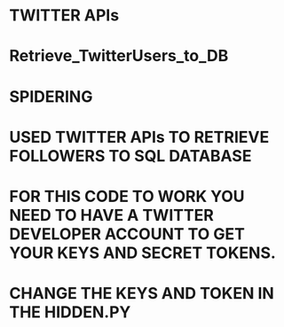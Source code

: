 # TWITTER APIs
# Retrieve_TwitterUsers_to_DB
# SPIDERING
# USED TWITTER APIs TO RETRIEVE FOLLOWERS TO SQL DATABASE

# FOR THIS CODE TO WORK YOU NEED TO HAVE A TWITTER DEVELOPER ACCOUNT TO GET YOUR KEYS AND SECRET TOKENS.

# CHANGE THE KEYS AND TOKEN IN THE HIDDEN.PY
